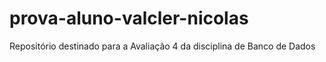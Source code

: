 # prova-aluno-valcler-nicolas
Repositório destinado para a Avaliação 4 da disciplina de Banco de Dados 
